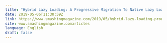 ```yaml
---
title: "Hybrid Lazy Loading: A Progressive Migration To Native Lazy Loading"
date: 2019-05-06T11:30:59Z
link: https://www.smashingmagazine.com/2019/05/hybrid-lazy-loading-progressive-migration-native/?utm_medium=RSS&utm_source=news.12bit.vn
site: www.smashingmagazine.comarticles
language: English
draft: false
---
```

